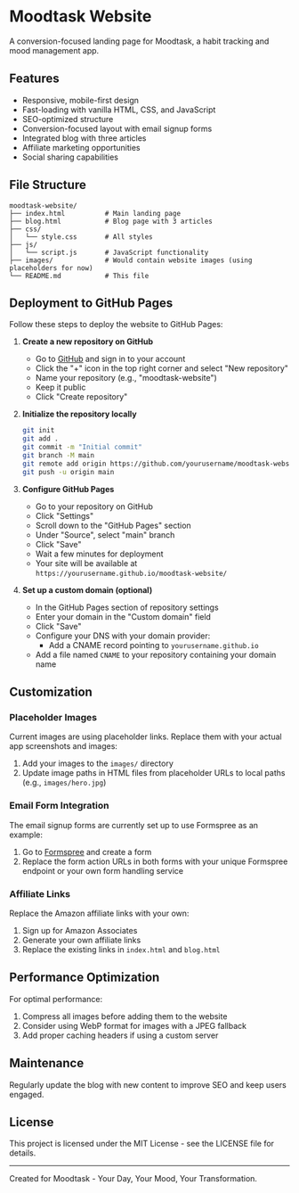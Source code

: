 # Moodtask Website

A conversion-focused landing page for Moodtask, a habit tracking and mood management app. 

## Features

- Responsive, mobile-first design
- Fast-loading with vanilla HTML, CSS, and JavaScript
- SEO-optimized structure
- Conversion-focused layout with email signup forms
- Integrated blog with three articles
- Affiliate marketing opportunities
- Social sharing capabilities

## File Structure

```
moodtask-website/
├── index.html          # Main landing page
├── blog.html           # Blog page with 3 articles
├── css/
│   └── style.css       # All styles
├── js/
│   └── script.js       # JavaScript functionality
├── images/             # Would contain website images (using placeholders for now)
└── README.md           # This file
```

## Deployment to GitHub Pages

Follow these steps to deploy the website to GitHub Pages:

1. **Create a new repository on GitHub**

   - Go to [GitHub](https://github.com) and sign in to your account
   - Click the "+" icon in the top right corner and select "New repository"
   - Name your repository (e.g., "moodtask-website")
   - Keep it public
   - Click "Create repository"

2. **Initialize the repository locally**

   ```bash
   git init
   git add .
   git commit -m "Initial commit"
   git branch -M main
   git remote add origin https://github.com/yourusername/moodtask-website.git
   git push -u origin main
   ```

3. **Configure GitHub Pages**

   - Go to your repository on GitHub
   - Click "Settings"
   - Scroll down to the "GitHub Pages" section
   - Under "Source", select "main" branch
   - Click "Save"
   - Wait a few minutes for deployment
   - Your site will be available at `https://yourusername.github.io/moodtask-website/`

4. **Set up a custom domain (optional)**

   - In the GitHub Pages section of repository settings
   - Enter your domain in the "Custom domain" field
   - Click "Save"
   - Configure your DNS with your domain provider:
     - Add a CNAME record pointing to `yourusername.github.io`
   - Add a file named `CNAME` to your repository containing your domain name

## Customization

### Placeholder Images

Current images are using placeholder links. Replace them with your actual app screenshots and images:

1. Add your images to the `images/` directory
2. Update image paths in HTML files from placeholder URLs to local paths (e.g., `images/hero.jpg`)

### Email Form Integration

The email signup forms are currently set up to use Formspree as an example:

1. Go to [Formspree](https://formspree.io) and create a form
2. Replace the form action URLs in both forms with your unique Formspree endpoint or your own form handling service

### Affiliate Links

Replace the Amazon affiliate links with your own:

1. Sign up for Amazon Associates
2. Generate your own affiliate links
3. Replace the existing links in `index.html` and `blog.html`

## Performance Optimization

For optimal performance:

1. Compress all images before adding them to the website
2. Consider using WebP format for images with a JPEG fallback
3. Add proper caching headers if using a custom server

## Maintenance

Regularly update the blog with new content to improve SEO and keep users engaged.

## License

This project is licensed under the MIT License - see the LICENSE file for details.

---

Created for Moodtask - Your Day, Your Mood, Your Transformation. 
